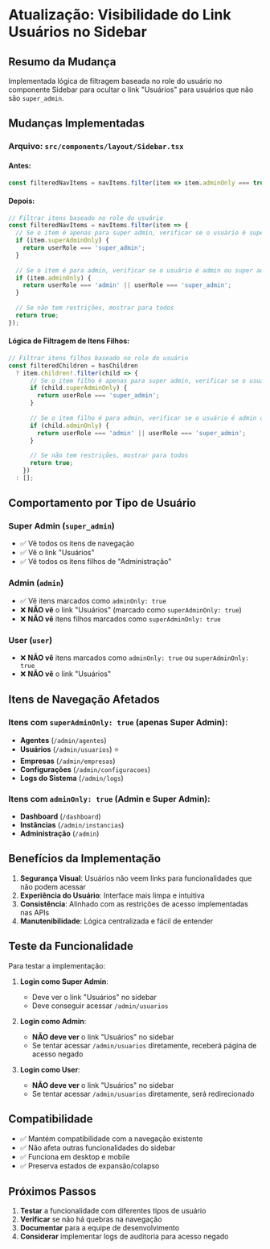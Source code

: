 # Atualização: Visibilidade do Link Usuários no Sidebar

## Resumo da Mudança

Implementada lógica de filtragem baseada no role do usuário no componente Sidebar para ocultar o link "Usuários" para usuários que não são `super_admin`.

## Mudanças Implementadas

### Arquivo: `src/components/layout/Sidebar.tsx`

#### Antes:
```typescript
const filteredNavItems = navItems.filter(item => item.adminOnly === true || item.superAdminOnly === true);
```

#### Depois:
```typescript
// Filtrar itens baseado no role do usuário
const filteredNavItems = navItems.filter(item => {
  // Se o item é apenas para super admin, verificar se o usuário é super admin
  if (item.superAdminOnly) {
    return userRole === 'super_admin';
  }
  
  // Se o item é para admin, verificar se o usuário é admin ou super admin
  if (item.adminOnly) {
    return userRole === 'admin' || userRole === 'super_admin';
  }
  
  // Se não tem restrições, mostrar para todos
  return true;
});
```

#### Lógica de Filtragem de Itens Filhos:
```typescript
// Filtrar itens filhos baseado no role do usuário
const filteredChildren = hasChildren 
  ? item.children!.filter(child => {
      // Se o item filho é apenas para super admin, verificar se o usuário é super admin
      if (child.superAdminOnly) {
        return userRole === 'super_admin';
      }
      
      // Se o item filho é para admin, verificar se o usuário é admin ou super admin
      if (child.adminOnly) {
        return userRole === 'admin' || userRole === 'super_admin';
      }
      
      // Se não tem restrições, mostrar para todos
      return true;
    })
  : [];
```

## Comportamento por Tipo de Usuário

### Super Admin (`super_admin`)
- ✅ Vê todos os itens de navegação
- ✅ Vê o link "Usuários"
- ✅ Vê todos os itens filhos de "Administração"

### Admin (`admin`)
- ✅ Vê itens marcados como `adminOnly: true`
- ❌ **NÃO vê** o link "Usuários" (marcado como `superAdminOnly: true`)
- ❌ **NÃO vê** itens filhos marcados como `superAdminOnly: true`

### User (`user`)
- ❌ **NÃO vê** itens marcados como `adminOnly: true` ou `superAdminOnly: true`
- ❌ **NÃO vê** o link "Usuários"

## Itens de Navegação Afetados

### Itens com `superAdminOnly: true` (apenas Super Admin):
- **Agentes** (`/admin/agentes`)
- **Usuários** (`/admin/usuarios`) ⭐
- **Empresas** (`/admin/empresas`)
- **Configurações** (`/admin/configuracoes`)
- **Logs do Sistema** (`/admin/logs`)

### Itens com `adminOnly: true` (Admin e Super Admin):
- **Dashboard** (`/dashboard`)
- **Instâncias** (`/admin/instancias`)
- **Administração** (`/admin`)

## Benefícios da Implementação

1. **Segurança Visual**: Usuários não veem links para funcionalidades que não podem acessar
2. **Experiência do Usuário**: Interface mais limpa e intuitiva
3. **Consistência**: Alinhado com as restrições de acesso implementadas nas APIs
4. **Manutenibilidade**: Lógica centralizada e fácil de entender

## Teste da Funcionalidade

Para testar a implementação:

1. **Login como Super Admin**:
   - Deve ver o link "Usuários" no sidebar
   - Deve conseguir acessar `/admin/usuarios`

2. **Login como Admin**:
   - **NÃO deve ver** o link "Usuários" no sidebar
   - Se tentar acessar `/admin/usuarios` diretamente, receberá página de acesso negado

3. **Login como User**:
   - **NÃO deve ver** o link "Usuários" no sidebar
   - Se tentar acessar `/admin/usuarios` diretamente, será redirecionado

## Compatibilidade

- ✅ Mantém compatibilidade com a navegação existente
- ✅ Não afeta outras funcionalidades do sidebar
- ✅ Funciona em desktop e mobile
- ✅ Preserva estados de expansão/colapso

## Próximos Passos

1. **Testar** a funcionalidade com diferentes tipos de usuário
2. **Verificar** se não há quebras na navegação
3. **Documentar** para a equipe de desenvolvimento
4. **Considerar** implementar logs de auditoria para acesso negado 